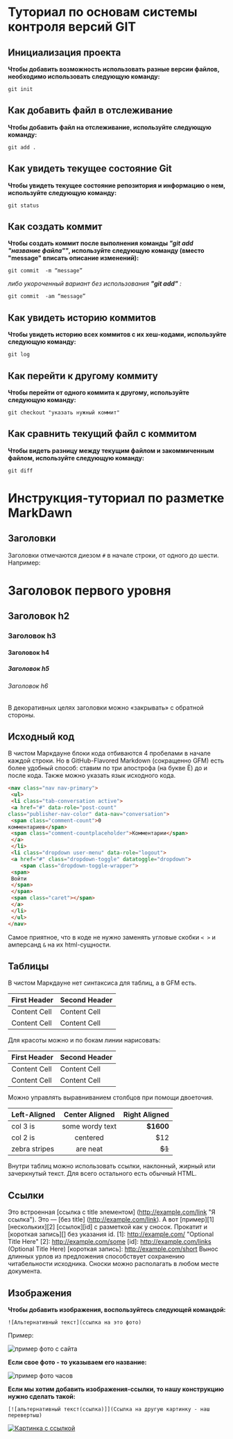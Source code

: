 # Туториал по основам системы контроля версий GIT


## Инициализация проекта
**Чтобы добавить возможность использовать разные версии файлов, необходимо использовать следующую команду:**

```fix
git init
```
## Как добавить файл в отслеживание
**Чтобы добавить файл на отслеживание, используйте следующую команду:**

```
git add .
```
## Как увидеть текущее состояние Git
**Чтобы увидеть текущее состояние репозитория и информацию о нем, используйте следующую команду:**

```
git status
```
## Как создать коммит
**Чтобы  создать коммит после выполнения команды *"git add "название файла""*, используйте следующую команду (вместо "message" вписать описание изменений):**

```
git commit  -m “message”
```

*либо укороченный вариант без использования **"git add"** :*

```fix
git commit  -am “message”
```
## Как увидеть историю коммитов
**Чтобы увидеть историю всех коммитов с их хеш-кодами, используйте следующую команду:**

```
git log
```

## Как перейти к другому коммиту
**Чтобы  перейти от одного коммита к другому, используйте следующую команду:**

```
git checkout "указать нужный коммит"
```

## Как сравнить текущий файл с коммитом
**Чтобы  видеть разницу между текущим файлом и закоммиченным файлом, используйте следующую команду:**

```
git diff
```



# Инструкция-туториал по разметке MarkDawn



## Заголовки

Заголовки отмечаются диезом `#` в начале строки, от
одного до шести. Например:
# Заголовок первого уровня #
## Заголовок h2
### Заголовок h3
#### Заголовок h4

##### Заголовок h5
###### Заголовок h6
В декоративных целях заголовки можно «закрывать» с
обратной стороны.




## Исходный код 

В чистом Маркдауне блоки кода отбиваются 4 пробелами в
начале каждой строки.
Но в GitHub-Flavored Markdown (сокращенно GFM) есть
более удобный способ: ставим по три апострофа (на букве
Ё) до и после кода. Также можно указать язык исходного
кода.
```html
<nav class="nav nav-primary">
 <ul>
 <li class="tab-conversation active">
 <a href="#" data-role="post-count"
class="publisher-nav-color" data-nav="conversation">
 <span class="comment-count">0
комментариев</span>
 <span class="comment-countplaceholder">Комментарии</span>
 </a>
 </li>
 <li class="dropdown user-menu" data-role="logout">
 <a href="#" class="dropdown-toggle" datatoggle="dropdown">
    <span class="dropdown-toggle-wrapper">
 <span>
 Войти
 </span>
 </span>
 <span class="caret"></span>
 </a>
 </li>
 </ul>
</nav>
```
Самое приятное, что в коде не нужно заменять угловые
скобки `< >` и амперсанд `&` на их html-сущности.




## Таблицы

В чистом Маркдауне нет синтаксиса для таблиц, а в GFM
есть.

First Header | Second Header
------------- | -------------
Content Cell | Content Cell
Content Cell | Content Cell

Для красоты можно и по бокам линии нарисовать:

| First Header | Second Header |
| ------------- | ------------- |
| Content Cell | Content Cell |
| Content Cell | Content Cell |

Можно управлять выравниванием столбцов при помощи
двоеточия.

| Left-Aligned | Center Aligned | Right Aligned |
|:------------- |:---------------:| -------------:|
| col 3 is | some wordy text | **$1600** |
| col 2 is | centered | $12 |
| zebra stripes | are neat | ~~$1~~ |

Внутри таблиц можно использовать ссылки, наклонный, жирный или зачеркнутый текст.
Для всего остального есть обычный HTML.


## Ссылки

Это встроенная [ссылка с title элементом]
(http://example.com/link "Я ссылка"). Это — [без title]
(http://example.com/link).
А вот [пример][1] [нескольких][2] [ссылок][id] с
разметкой как у сносок. Прокатит и [короткая запись][]
без указания id.
[1]: http://example.com/ "Optional Title Here"
[2]: http://example.com/some
[id]: http://example.com/links (Optional Title Here)
[короткая запись]: http://example.com/short
Вынос длинных урлов из предложения способствует
сохранению читабельности исходника. Сноски можно
располагать в любом месте документа.




## Изображения

**Чтобы добавить изображения, воспользуйтесь следующей командой:**

```
![Альтернативный текст](ссылка на это фото)
```
Пример:

![пример фото с сайта](https://images.unsplash.com/photo-1541480601022-2308c0f02487?ixlib=rb-4.0.3&ixid=M3wxMjA3fDB8MHxwaG90by1wYWdlfHx8fGVufDB8fHx8fA%3D%3D&auto=format&fit=crop&w=1170&q=80)

**Если свое фото - то указываем его название:**

![пример фото часов](clock.jpg)

**Если мы хотим добавить изображения-ссылки, то нашу конструкцию нужно сделать такой:**

```
[![альтернативный текст(ссылка)]](Ссылка на другую картинку - наш перевертыш)
```

[![Картинка с ссылкой](https://images.unsplash.com/photo-1550534791-2677533605ab?ixlib=rb-4.0.3&ixid=M3wxMjA3fDB8MHxwaG90by1wYWdlfHx8fGVufDB8fHx8fA%3D%3D&auto=format&fit=crop&w=1170&q=80)](https://images.unsplash.com/photo-1686595092928-0252b92e007e?ixlib=rb-4.0.3&ixid=M3wxMjA3fDB8MHxwaG90by1wYWdlfHx8fGVufDB8fHx8fA%3D%3D&auto=format&fit=crop&w=687&q=80)